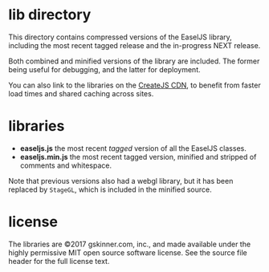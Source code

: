# lib directory
This directory contains compressed versions of the EaselJS library, including the most recent tagged release and the 
in-progress NEXT release.

Both combined and minified versions of the library are included. The former being useful for debugging, and the latter 
for deployment.

You can also link to the libraries on the [CreateJS CDN](http://code.createjs.com/), to benefit from faster load times 
and shared caching across sites.


# libraries
* **easeljs.js** the most recent _tagged_ version of all the EaselJS classes.
* **easeljs.min.js** the most recent tagged version, minified and stripped of comments and whitespace.

Note that previous versions also had a webgl library, but it has been replaced by `StageGL`, which is included in the
minified source.


# license
The libraries are ©2017 gskinner.com, inc., and made available under the highly permissive MIT open source software 
license. See the source file header for the full license text.
